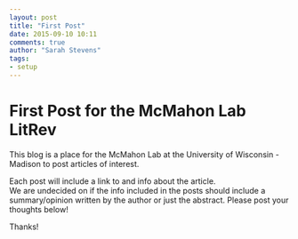 ```yaml
---
layout: post
title: "First Post"
date: 2015-09-10 10:11
comments: true
author: "Sarah Stevens"
tags:
- setup
---
```


# First Post for the McMahon Lab LitRev

This blog is a place for the McMahon Lab at the University of Wisconsin - Madison to post articles of interest.

Each post will include a link to and info about the article.  
We are undecided on if the info included in the posts should include a summary/opinion written by the author or just the abstract.  Please post your thoughts below!

Thanks!
